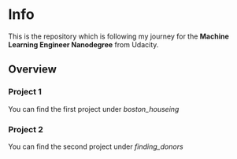 # Info
This is the repository which is following my journey for the **Machine Learning Engineer Nanodegree** from Udacity.

## Overview
### Project 1
You can find the first project under _boston\_houseing_
### Project 2
You can find the second project under _finding\_donors_